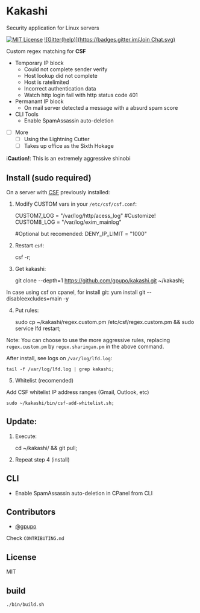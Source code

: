 # Kakashi

Security application for Linux servers

[![MIT License](https://img.shields.io/badge/license-MIT-brightgreen.svg)](https://github.com/gpupo/kakashi/blob/master/LICENSE)
[![Gitter(help)](https://badges.gitter.im/Join Chat.svg)](https://gitter.im/gpupo/kakashi?utm_source=badge&utm_medium=badge&utm_campaign=pr-badge)

Custom regex matching for **CSF**

- Temporary IP block
  - Could not complete sender verify
  - Host lookup did not complete
  - Host is ratelimited
  - Incorrect authentication data
  - Watch http login fail with http status code 401
- Permanant IP block
  - On mail server detected a message with a absurd spam score
- CLI Tools
  - Enable SpamAssassin auto-deletion
- [ ] More
  - [ ] Using the Lightning Cutter
  - [ ] Takes up office as the Sixth Hokage

:information_source:**Caution!**: This is an extremely aggressive shinobi

## Install (sudo required)

On a server with [CSF](http://www.configserver.com/cp/csf.html) previously installed:

1) Modify CUSTOM vars in your ``/etc/csf/csf.conf``:


    CUSTOM7_LOG = "/var/log/http/acess_log" #Customize!
    CUSTOM8_LOG = "/var/log/exim_mainlog"

    #Optional but recomended:
    DENY_IP_LIMIT = "1000"


2) Restart ``csf``:

    csf -r;

3) Get kakashi:

    git clone --depth=1 https://github.com/gpupo/kakashi.git ~/kakashi;

In case using csf on cpanel, for install git: yum install git --disableexcludes=main -y

4) Put rules:

    sudo cp ~/kakashi/regex.custom.pm /etc/csf/regex.custom.pm && sudo service lfd restart;

Note: You can choose to use the more aggressive rules, replacing ``regex.custom.pm`` by ``regex.sharingan.pm`` in the above command.

After install, see logs on ``/var/log/lfd.log``:

    tail -f /var/log/lfd.log | grep kakashi;

5) Whitelist (recomended)

Add CSF whitelist IP address ranges (Gmail, Outlook, etc)

    sudo ~/kakashi/bin/csf-add-whitelist.sh;


## Update:

1) Execute:

    cd ~/kakashi/ && git pull;

2) Repeat step 4 (install)

## CLI

* Enable SpamAssassin auto-deletion in CPanel from CLI

## Contributors

- [@gpupo](https://github.com/gpupo)

Check ``CONTRIBUTING.md``

## License

MIT

## build

    ./bin/build.sh
